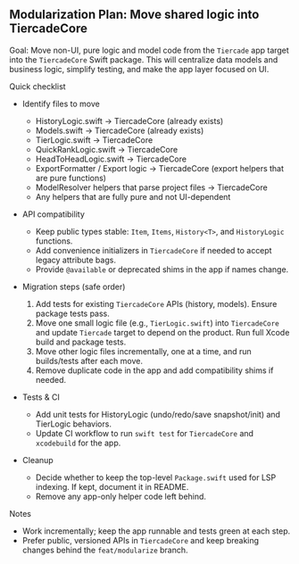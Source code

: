 ## Modularization Plan: Move shared logic into TiercadeCore

Goal: Move non-UI, pure logic and model code from the `Tiercade` app target into the `TiercadeCore` Swift package. This will centralize data models and business logic, simplify testing, and make the app layer focused on UI.

Quick checklist
- Identify files to move
  - HistoryLogic.swift -> TiercadeCore (already exists)
  - Models.swift -> TiercadeCore (already exists)
  - TierLogic.swift -> TiercadeCore
  - QuickRankLogic.swift -> TiercadeCore
  - HeadToHeadLogic.swift -> TiercadeCore
  - ExportFormatter / Export logic -> TiercadeCore (export helpers that are pure functions)
  - ModelResolver helpers that parse project files -> TiercadeCore
  - Any helpers that are fully pure and not UI-dependent

- API compatibility
  - Keep public types stable: `Item`, `Items`, `History<T>`, and `HistoryLogic` functions.
  - Add convenience initializers in `TiercadeCore` if needed to accept legacy attribute bags.
  - Provide `@available` or deprecated shims in the app if names change.

- Migration steps (safe order)
  1. Add tests for existing `TiercadeCore` APIs (history, models). Ensure package tests pass.
  2. Move one small logic file (e.g., `TierLogic.swift`) into `TiercadeCore` and update `Tiercade` target to depend on the product. Run full Xcode build and package tests.
  3. Move other logic files incrementally, one at a time, and run builds/tests after each move.
  4. Remove duplicate code in the app and add compatibility shims if needed.

- Tests & CI
  - Add unit tests for HistoryLogic (undo/redo/save snapshot/init) and TierLogic behaviors.
  - Update CI workflow to run `swift test` for `TiercadeCore` and `xcodebuild` for the app.

- Cleanup
  - Decide whether to keep the top-level `Package.swift` used for LSP indexing. If kept, document it in README.
  - Remove any app-only helper code left behind.

Notes
- Work incrementally; keep the app runnable and tests green at each step.
- Prefer public, versioned APIs in `TiercadeCore` and keep breaking changes behind the `feat/modularize` branch.
